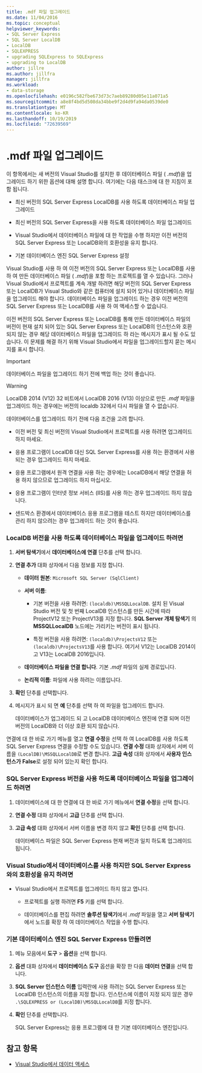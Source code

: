 ```yaml
---
title: .mdf 파일 업그레이드
ms.date: 11/04/2016
ms.topic: conceptual
helpviewer_keywords:
- SQL Server Express
- SQL Server LocalDB
- LocalDB
- SQLEXPRESS
- upgrading SQLExpress to SQLExpress
- upgrading to LocalDB
author: jillre
ms.author: jillfra
manager: jillfra
ms.workload:
- data-storage
ms.openlocfilehash: e0196c582fbe673d73c7aeb89280d05e11a071a5
ms.sourcegitcommit: a8e8f4bd5d508da34bbe9f2d4d9fa94da0539de0
ms.translationtype: MT
ms.contentlocale: ko-KR
ms.lasthandoff: 10/19/2019
ms.locfileid: "72639569"
---
```

# <a name="upgrade-mdf-files"></a>.mdf 파일 업그레이드

이 항목에서는 새 버전의 Visual Studio를 설치한 후 데이터베이스 파일 ( *.mdf*)을 업그레이드 하기 위한 옵션에 대해 설명 합니다. 여기에는 다음 태스크에 대 한 지침이 포함 됩니다.

- 최신 버전의 SQL Server Express LocalDB를 사용 하도록 데이터베이스 파일 업그레이드

- 최신 버전의 SQL Server Express을 사용 하도록 데이터베이스 파일 업그레이드

- Visual Studio에서 데이터베이스 파일에 대 한 작업을 수행 하지만 이전 버전의 SQL Server Express 또는 LocalDB와의 호환성을 유지 합니다.

- 기본 데이터베이스 엔진 SQL Server Express 설정

Visual Studio를 사용 하 여 이전 버전의 SQL Server Express 또는 LocalDB를 사용 하 여 만든 데이터베이스 파일 ( *.mdf*)을 포함 하는 프로젝트를 열 수 있습니다. 그러나 Visual Studio에서 프로젝트를 계속 개발 하려면 해당 버전의 SQL Server Express 또는 LocalDB가 Visual Studio와 같은 컴퓨터에 설치 되어 있거나 데이터베이스 파일을 업그레이드 해야 합니다. 데이터베이스 파일을 업그레이드 하는 경우 이전 버전의 SQL Server Express 또는 LocalDB를 사용 하 여 액세스할 수 없습니다.

이전 버전의 SQL Server Express 또는 LocalDB를 통해 만든 데이터베이스 파일의 버전이 현재 설치 되어 있는 SQL Server Express 또는 LocalDB의 인스턴스와 호환 되지 않는 경우 해당 데이터베이스 파일을 업그레이드 하 라는 메시지가 표시 될 수도 있습니다. 이 문제를 해결 하기 위해 Visual Studio에서 파일을 업그레이드할지 묻는 메시지를 표시 합니다.

> [!IMPORTANT]
> 데이터베이스 파일을 업그레이드 하기 전에 백업 하는 것이 좋습니다.

> [!WARNING]
> LocalDB 2014 (V12) 32 비트에서 LocalDB 2016 (V13) 이상으로 만든 *.mdf* 파일을 업그레이드 하는 경우에는 버전의 localdb 32에서 다시 파일을 열 수 없습니다.

데이터베이스를 업그레이드 하기 전에 다음 조건을 고려 합니다.

- 이전 버전 및 최신 버전의 Visual Studio에서 프로젝트를 사용 하려면 업그레이드 하지 마세요.

- 응용 프로그램이 LocalDB 대신 SQL Server Express를 사용 하는 환경에서 사용 되는 경우 업그레이드 하지 마세요.

- 응용 프로그램에서 원격 연결을 사용 하는 경우에는 LocalDB에서 해당 연결을 허용 하지 않으므로 업그레이드 하지 마십시오.

- 응용 프로그램이 인터넷 정보 서비스 (IIS)를 사용 하는 경우 업그레이드 하지 않습니다.

- 샌드박스 환경에서 데이터베이스 응용 프로그램을 테스트 하지만 데이터베이스를 관리 하지 않으려는 경우 업그레이드 하는 것이 좋습니다.

### <a name="to-upgrade-a-database-file-to-use-the-localdb-version"></a>LocalDB 버전을 사용 하도록 데이터베이스 파일을 업그레이드 하려면

1. **서버 탐색기**에서 **데이터베이스에 연결** 단추를 선택 합니다.

2. **연결 추가** 대화 상자에서 다음 정보를 지정 합니다.

    - **데이터 원본**: `Microsoft SQL Server (SqlClient)`

    - **서버 이름**:

        - 기본 버전을 사용 하려면: `(localdb)\MSSQLLocalDB`.  설치 된 Visual Studio 버전 및 첫 번째 LocalDB 인스턴스를 만든 시간에 따라 ProjectV12 또는 ProjectV13를 지정 합니다. **SQL Server 개체 탐색기** 의 **MSSQLLocalDB** 노드에는 가리키는 버전이 표시 됩니다.

        - 특정 버전을 사용 하려면: `(localdb)\ProjectsV12` 또는 `(localdb)\ProjectsV13`를 사용 합니다. 여기서 V12는 LocalDB 2014이 고 V13는 LocalDB 2016입니다.

    - **데이터베이스 파일을 연결 합니다**. 기본 *.mdf* 파일의 실제 경로입니다.

    - **논리적 이름**: 파일에 사용 하려는 이름입니다.

3. **확인** 단추를 선택합니다.

4. 메시지가 표시 되 면 **예** 단추를 선택 하 여 파일을 업그레이드 합니다.

    데이터베이스가 업그레이드 되 고 LocalDB 데이터베이스 엔진에 연결 되며 이전 버전의 LocalDB와 더 이상 호환 되지 않습니다.

연결에 대 한 바로 가기 메뉴를 열고 **연결 수정**을 선택 하 여 LocalDB를 사용 하도록 SQL Server Express 연결을 수정할 수도 있습니다. **연결 수정** 대화 상자에서 서버 이름을 `(LocalDB)\MSSQLLocalDB`로 변경 합니다. **고급 속성** 대화 상자에서 **사용자 인스턴스가** **False**로 설정 되어 있는지 확인 합니다.

### <a name="to-upgrade-a-database-file-to-use-the-sql-server-express-version"></a>SQL Server Express 버전을 사용 하도록 데이터베이스 파일을 업그레이드 하려면

1. 데이터베이스에 대 한 연결에 대 한 바로 가기 메뉴에서 **연결 수정**을 선택 합니다.

2. **연결 수정** 대화 상자에서 **고급** 단추를 선택 합니다.

3. **고급 속성** 대화 상자에서 서버 이름을 변경 하지 않고 **확인** 단추를 선택 합니다.

    데이터베이스 파일은 SQL Server Express 현재 버전과 일치 하도록 업그레이드 됩니다.

### <a name="to-work-with-the-database-in-visual-studio-but-retain-compatibility-with-sql-server-express"></a>Visual Studio에서 데이터베이스를 사용 하지만 SQL Server Express와의 호환성을 유지 하려면

- Visual Studio에서 프로젝트를 업그레이드 하지 않고 엽니다.

  - 프로젝트를 실행 하려면 **F5** 키를 선택 합니다.

  - 데이터베이스를 편집 하려면 **솔루션 탐색기**에서 *.mdf* 파일을 열고 **서버 탐색기** 에서 노드를 확장 하 여 데이터베이스 작업을 수행 합니다.

### <a name="to-make-sql-server-express-the-default-database-engine"></a>기본 데이터베이스 엔진 SQL Server Express 만들려면

1. 메뉴 모음에서 **도구**  > **옵션**을 선택 합니다.

2. **옵션** 대화 상자에서 **데이터베이스 도구** 옵션을 확장 한 다음 **데이터 연결**을 선택 합니다.

3. **SQL Server 인스턴스 이름** 입력란에 사용 하려는 SQL Server Express 또는 LocalDB 인스턴스의 이름을 지정 합니다. 인스턴스에 이름이 지정 되지 않은 경우 `.\SQLEXPRESS or (LocalDB)\MSSQLLocalDB`를 지정 합니다.

4. **확인** 단추를 선택합니다.

    SQL Server Express는 응용 프로그램에 대 한 기본 데이터베이스 엔진입니다.

## <a name="see-also"></a>참고 항목

- [Visual Studio에서 데이터 액세스](accessing-data-in-visual-studio.md)
